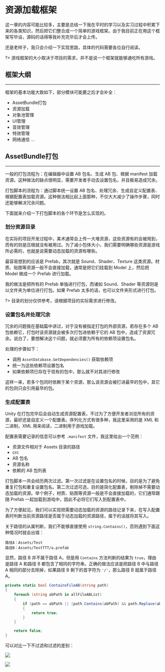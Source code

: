 # 资源加载框架

这一章的内容可能比较多，主要是总结一下我在平时的学习以及实习过程中积累下来的各类知识，然后把它们整合成一个简单的游戏框架。由于我目前正在用这个框架写毕设，源码的话得等我补充完毕后才会上传。

还是老样子，我只会介绍一下实现思路，具体的代码需要各位自行阅读。

?> 游戏框架的大小取决于项目的需求，并不是说一个框架就能够通吃所有游戏。

## 框架大纲

---

框架的基本功能大致如下，部分模块可能要之后才会补全：

* AssetBundle打包
* 资源加载
* 对象池管理
* UI管理
* 音效管理
* 特效管理
* 网络通信
...

## AssetBundle打包

---

一般的打包流程为：在编辑器中设置 AB 包名、生成 AB 包、根据 manifest 加载资源。这种做法的缺点很明显，需要开发者手动去设置包名，并且极易造成冗余。

打包脚本的流程为：通过脚本统一设置 AB 包名、处理冗余、生成自定义配置表、根据配置表加载资源。这种做法相比起上面那种，不仅大大减少了操作步骤，同时还能够解决冗余问题。

下面就来介绍一下打包脚本的各个环节是怎么实现的。

### 划分资源目录

在实际的项目开发过程中，美术通常会上传一大堆资源，这些资源有的会被用到，而有的则是压根就没有被用过。为了减小包体大小，我们需要明确哪些资源是游戏所必需的，也就是说需要动态加载的资源有哪些。

最容易想到的应该是 Prefab，其次就是 Sound、Shader、Texture 这类资源。材质、贴图等资源一般不会直接加载，通常是把它们挂载到 Model 上，然后把 Model 做成一个 Prefab 进行加载。

我的做法是把所有的 Prefab 单独进行打包，而诸如 Sound、Shader 等资源则是以文件夹为单位进行打包。如果 Prefab 太多的话，也可以文件夹形式进行打包。

?> 目录的划分仅供参考，请根据项目的实际需求进行修改。

### 设置包名并处理冗余

冗余的问题我在基础篇中讲过，对于没有被指定打包的外部资源，若存在多个 AB 包依赖它，打包时该资源就会被多次打包进依赖于它的 AB 包中，造成了资源冗余。说白了，要想解决这个问题，就必须要为所有的依赖项设置包名。

处理的步骤如下：

* 调用 `AssetDatabase.GetDependencies()` 获取依赖项
* 统一为这些依赖项设置包名
* 如果依赖项已存在于现有的包中，那么就不对其进行修改

这样一来，若多个包同时依赖于某个资源，那么该资源会被打进最早的包中，其它的包则只会引用最早的包。

### 生成配置表

Unity 在打包完毕后会自动生成资源配置表，不过为了方便开发者浏览所有的资源，最好还是自定义一个配置表。序列化方式有很多种，我这里采用的是 XML 和二进制，XML 用来阅读，二进制用于游戏加载。

配置表需要记录的信息可以参考 `.manifest` 文件，我这里给出一个范例：

* 资源文件相对于 Assets 目录的路径
* crc
* AB 包名
* 资源名称
* 依赖的 AB 包列表

打包脚本一共会经历两次过滤。第一次过滤是在设置包名的时候，目的是为了避免重复打包和重复设置包名。第二次过滤可选，目的是简化配置表，剔除掉不需要动态加载的资源。举个例子，材质、贴图等资源一般是不会直接加载的，它们通常跟随 Prefab 一起加载到游戏中，因此不必将它们写入到配置表中。

为了方便起见，我们可以实现把需要动态加载的资源的路径记录下来，在写入配置表时判断当前资源路径是否属于动态加载的资源路径，属于的话就将其写入。

关于路径的从属判断，我们不能够直接使用 `string.Contains()`，否则遇到下面这种情况时就会出错：

    路径A：Assets/Test
    路径B：Assets/TestTTT/a.prefab

显然，路径 B 并不属于路径 A，但是用 `Contains` 方法判断的结果为 `true`，理由是路径 A 和路径 B 都包含了相同的字符串。正确的做法应该是把路径 B 中与路径 A 相同的部分去除掉，如果路径 B 剩下的首字符为 `'/'`，那么路径 B 就属于路径 A。

```csharp
private static bool ContainsFileAB(string path)
{
    foreach (string abPath in allFileABList)
    {
        if (path == abPath || (path.Contains(abPath) && path.Replace(abPath, "")[0] == '/'))
        {
            return true;
        }
    }

    return false;
}
```

可以对比一下不过滤和过滤的差别：

![](http://cdn.fantasticmiao.cn/image/post/Unity/%E8%B5%84%E6%BA%90%E5%8A%A0%E8%BD%BD%E6%A1%86%E6%9E%B6/01.png)

![](http://cdn.fantasticmiao.cn/image/post/Unity/%E8%B5%84%E6%BA%90%E5%8A%A0%E8%BD%BD%E6%A1%86%E6%9E%B6/02.png)